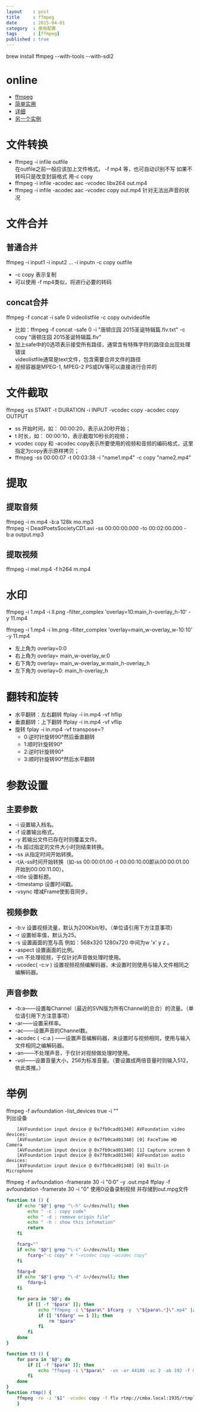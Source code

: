 ```yaml
---
layout    : post
title     : ffmpeg
date      : 2015-04-01
category  : 使用配置
tags      : [ffmpeg]
published : true
---
```


brew install ffmpeg --with-tools --with-sdl2

<!-- more -->

# online
- [ffmpeg](http://ffmpeg.org/ffmpeg.html)
- [简单实用](https://gist.github.com/sxyx2008/9d5572a25063790db5fb)
- [详细](http://www.cnblogs.com/vicowong/archive/2011/03/08/1977088.html)
- [另一个实例](http://www.labnol.org/internet/useful-ffmpeg-commands/28490/)


# 文件转换
- ffmpeg -i infile outfile  
在outfile之前一般应该加上文件格式， -f mp4 等，也可自动识别不写
如果不转吗只是改变封装格式 用-c copy
- ffmpeg -i infile -acodec aac -vcodec libx264 out.mp4
- ffmpeg -i infile -acodec aac -vcodec copy    out.mp4
针对无法出声音的状况

# 文件合并

## 普通合并  
ffmpeg -i input1 -i input2 ... -i inputn -c copy outfile  

- -c copy 表示复制  
- 可以使用 -f mp4类似，将进行必要的转码  

## concat合并  
ffmpeg -f concat -i safe 0 videolistfile -c copy outvideofile  

- 比如：ffmpeg -f concat -safe 0 -i "唐顿庄园 2015圣诞特辑篇.flv.txt"  -c copy "唐顿庄园 2015圣诞特辑篇.flv"  
- 加上safe中的0选项表示接受所有路径，通常含有特殊字符的路径会出现处理错误  
videolistfile通常是text文件，包含需要合并文件的路径  
- 视频容器是MPEG-1, MPEG-2 PS或DV等可以直接进行合并的   


# 文件截取
ffmpeg -ss START -t DURATION -i INPUT -vcodec copy -acodec copy OUTPUT

- ss 开始时间，如： 00:00:20，表示从20秒开始；
- t 时长，如： 00:00:10，表示截取10秒长的视频；
- vcodec copy 和 -acodec copy表示所要使用的视频和音频的编码格式，这里指定为copy表示原样拷贝；
- ffmpeg -ss 00:00:07 -t 00:03:38 -i "name1.mp4" -c copy "name2.mp4"


# 提取

## 提取音频
ffmpeg -i m.mp4 -b:a 128k mo.mp3  
ffmpeg -i DeadPoetsSocietyCD1.avi -ss 00:00:00.000 -to 00:02:00.000 -b:a output.mp3

## 提取视频
ffmpeg -i mel.mp4 -f h264 m.mp4

# 水印


ffmpeg -i 1.mp4 -i ll.png -filter_complex 'overlay=10:main_h-overlay_h-10' -y 11.mp4

ffmpeg -i 1.mp4 -i lm.png -filter_complex 'overlay=main_w-overlay_w-10:10' -y 11.mp4

- 左上角为 overlay=0:0
- 右上角为 overlay= main_w-overlay_w:0
- 右下角为 overlay= main_w-overlay_w:main_h-overlay_h
- 左下角为 overlay=0: main_h-overlay_h


# 翻转和旋转

- 水平翻转：左右翻转 ffplay -i in.mp4 -vf hflip
- 垂直翻转：上下翻转 ffplay -i in.mp4 -vf vflip
- 旋转 fplay -i in.mp4 -vf transpose=?
    - 0:逆时针旋转90°然后垂直翻转
    - 1:顺时针旋转90°
    - 2:逆时针旋转90°
    - 3:顺时针旋转90°然后水平翻转

# 参数设置

## 主要参数
- -i  设置输入档名。
- -f  设置输出格式。
- -y  若输出文件已存在时则覆盖文件。
- -fs  超过指定的文件大小时则结束转换。
- -ss  从指定时间开始转换。
- -t从-ss时间开始转换（如-ss 00:00:01.00 -t 00:00:10.00即从00:00:01.00开始到00:00:11.00）。
- -title  设置标题。
- -timestamp  设置时间戳。
- -vsync  增减Frame使影音同步。

## 视频参数
- -b:v  设置视频流量，默认为200Kbit/秒。（单位请引用下方注意事项）
- -r  设置帧率值，默认为25。
- -s  设置画面的宽与高 例如：568x320 1280x720 中间为w 'x' y z 。
- -aspect  设置画面的比例。
- -vn  不处理视频，于仅针对声音做处理时使用。
- -vcodec( -c:v )  设置视频视频编解码器，未设置时则使用与输入文件相同之编解码器。

## 声音参数
- -b:a——设置每Channel（最近的SVN版为所有Channel的总合）的流量。（单位请引用下方注意事项）
- -ar——设置采样率。
- -ac——设置声音的Channel数。
- -acodec ( -c:a ) ——设置声音编解码器，未设置时与视频相同，使用与输入文件相同之编解码器。
- -an——不处理声音，于仅针对视频做处理时使用。
- -vol——设置音量大小，256为标准音量。（要设置成两倍音量时则输入512，依此类推。）

# 举例
ffmpeg -f avfoundation -list_devices true -i ""  
列出设备

        [AVFoundation input device @ 0x7fb9cad01340] AVFoundation video devices:
        [AVFoundation input device @ 0x7fb9cad01340] [0] FaceTime HD Camera
        [AVFoundation input device @ 0x7fb9cad01340] [1] Capture screen 0
        [AVFoundation input device @ 0x7fb9cad01340] AVFoundation audio devices:
        [AVFoundation input device @ 0x7fb9cad01340] [0] Built-in Microphone

ffmpeg  -f avfoundation -framerate 30 -i "0:0" -y .out.mp4
ffplay  -f avfoundation -framerate 30 -i "0"
使用0设备录制视频 并存储到out.mpg文件

```bash
function t4 () {
    if echo "$@"| grep "\-h" &>/dev/null; then 
        echo " -c : copy code"
        echo " -d : remove origin file"
        echo " -h : show this infomation"
        return 
    fi

    fcarg=""
    if echo "$@"| grep "\-c" &>/dev/null; then 
        fcarg="-c copy" # "–vcodec copy –acodec copy" 
    fi

    fdarg=0
    if echo "$@"| grep "\-d" &>/dev/null; then 
        fdarg=1
    fi

    for para in "$@"; do
        if [[ -f "$para" ]]; then 
            echo "ffmpeg -i \"$para\" $fcarg -y  \"${para%.*}\".mp4" |zsh
            if [[ "$fdarg" == 1 ]]; then
                rm "$para"
            fi
        fi
    done
}

function t3 () {
    for para in "$@"; do
        if [[ -f "$para" ]]; then 
            echo "ffmpeg -i \"$para\"  -vn -ar 44100 -ac 2 -ab 192 -f mp3 -y \"${para%.*}\".mp3" | zsh
        fi
    done
}
function rtmp() { 
    ffmpeg -re -i "$1" -vcodec copy -f flv rtmp://cmba.local:1935/rtmplive/room
    }
```
